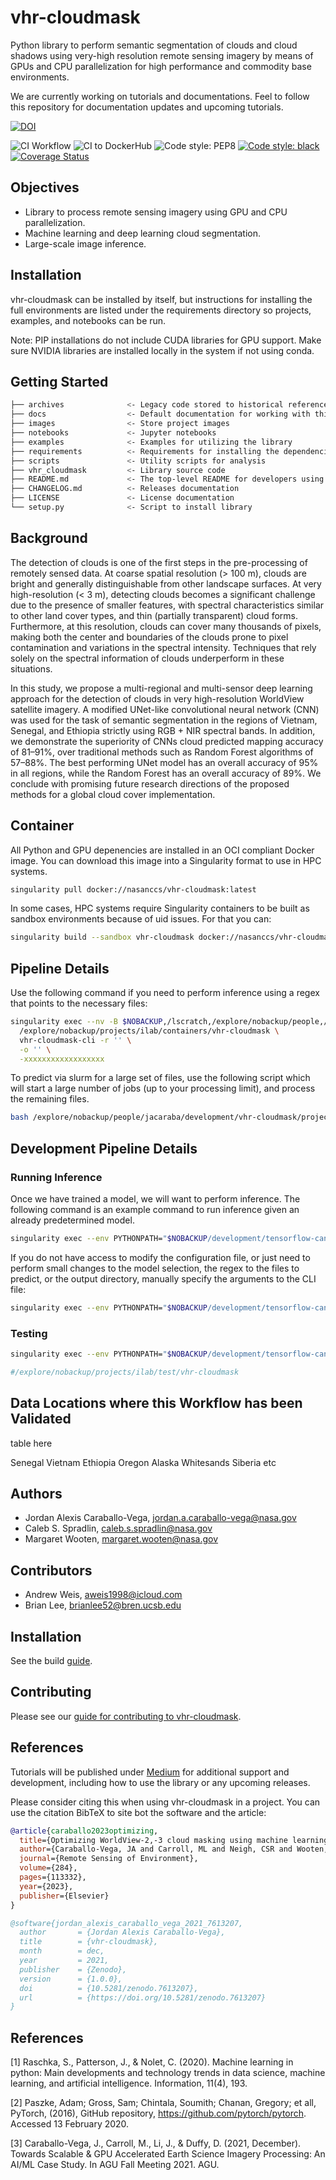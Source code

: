 # vhr-cloudmask

Python library to perform semantic segmentation of clouds and cloud shadows using
very-high resolution remote sensing imagery by means of GPUs and CPU parallelization
for high performance and commodity base environments. 

We are currently working on tutorials and documentations. Feel to follow this repository
for documentation updates and upcoming tutorials.

[![DOI](https://zenodo.org/badge/DOI/10.5281/zenodo.7613207.svg)](https://doi.org/10.5281/zenodo.7613207)

![CI Workflow](https://github.com/nasa-nccs-hpda/vhr-cloudmask/actions/workflows/ci.yml/badge.svg)
![CI to DockerHub ](https://github.com/nasa-nccs-hpda/vhr-cloudmask/actions/workflows/dockerhub.yml/badge.svg)
![Code style: PEP8](https://github.com/nasa-nccs-hpda/vhr-cloudmask/actions/workflows/lint.yml/badge.svg)
[![Code style: black](https://img.shields.io/badge/code%20style-black-000000.svg)](https://github.com/psf/black)
[![Coverage Status](https://coveralls.io/repos/github/nasa-nccs-hpda/vhr-cloudmask/badge.svg?branch=main)](https://coveralls.io/github/nasa-nccs-hpda/vhr-cloudmask?branch=main)


## Objectives

- Library to process remote sensing imagery using GPU and CPU parallelization.
- Machine learning and deep learning cloud segmentation.
- Large-scale image inference.

## Installation

vhr-cloudmask can be installed by itself, but instructions for installing the full environments
are listed under the requirements directory so projects, examples, and notebooks can be run.

Note: PIP installations do not include CUDA libraries for GPU support. Make sure
NVIDIA libraries are installed locally in the system if not using conda.

## Getting Started

``` bash
├── archives              <- Legacy code stored to historical reference
├── docs                  <- Default documentation for working with this project
├── images                <- Store project images
├── notebooks             <- Jupyter notebooks
├── examples              <- Examples for utilizing the library
├── requirements          <- Requirements for installing the dependencies
├── scripts               <- Utility scripts for analysis
├── vhr_cloudmask         <- Library source code
├── README.md             <- The top-level README for developers using this project
├── CHANGELOG.md          <- Releases documentation
├── LICENSE               <- License documentation
└── setup.py              <- Script to install library
```

## Background

The detection of clouds is one of the first steps in the pre-processing of remotely sensed data. At coarse spatial resolution (> 100 m), clouds are bright and generally distinguishable from other landscape surfaces. At very high-resolution (< 3 m), detecting clouds becomes a significant challenge due to the presence of smaller features, with spectral characteristics similar to other land cover types, and thin (partially transparent) cloud forms. Furthermore, at this resolution, clouds can cover many thousands of pixels, making both the center and boundaries of the clouds prone to pixel contamination and variations in the spectral intensity. Techniques that rely solely on the spectral information of clouds underperform in these situations.

In this study, we propose a multi-regional and multi-sensor deep learning approach for the detection of clouds in very high-resolution WorldView satellite imagery. A modified UNet-like convolutional neural network (CNN) was used for the task of semantic segmentation in the regions of Vietnam, Senegal, and Ethiopia strictly using RGB + NIR spectral bands. In addition, we demonstrate the superiority of CNNs cloud predicted mapping accuracy of 81–91%, over traditional methods such as Random Forest algorithms of 57–88%. The best performing UNet model has an overall accuracy of 95% in all regions, while the Random Forest has an overall accuracy of 89%. We conclude with promising future research directions of the proposed methods for a global cloud cover implementation.

## Container

All Python and GPU depenencies are installed in an OCI compliant Docker image. You can
download this image into a Singularity format to use in HPC systems.

```bash
singularity pull docker://nasanccs/vhr-cloudmask:latest
```

In some cases, HPC systems require Singularity containers to be built as sandbox environments because
of uid issues. For that you can:

```bash
singularity build --sandbox vhr-cloudmask docker://nasanccs/vhr-cloudmask:latest
```

## Pipeline Details

Use the following command if you need to perform inference using a regex that points
to the necessary files:

```bash
singularity exec --nv -B $NOBACKUP,/lscratch,/explore/nobackup/people,/explore/nobackup/projects \
  /explore/nobackup/projects/ilab/containers/vhr-cloudmask \
  vhr-cloudmask-cli -r '' \
  -o '' \
  -xxxxxxxxxxxxxxxxxx
```

To predict via slurm for a large set of files, use the following script which will start a large number
of jobs (up to your processing limit), and process the remaining files.

```bash
bash /explore/nobackup/people/jacaraba/development/vhr-cloudmask/projects/cloud_cnn/slurm/slurm_all.sh
```

## Development Pipeline Details

### Running Inference

Once we have trained a model, we will want to perform inference. The following command is an example
command to run inference given an already predetermined model.

```bash
singularity exec --env PYTHONPATH="$NOBACKUP/development/tensorflow-caney:$NOBACKUP/development/vhr-cloudmask" --nv -B $NOBACKUP,/lscratch,/explore/nobackup/people,/explore/nobackup/projects /explore/nobackup/projects/ilab/containers/above-shrubs.2023.07 python /explore/nobackup/people/jacaraba/development/vhr-cloudmask/vhr_cloudmask/view/cloudmask_cnn_pipeline_cli.py -c /explore/nobackup/people/jacaraba/development/vhr-cloudmask/projects/cloud_cnn/configs/production/cloud_mask_alaska_senegal_3sl_cas.yaml -s predict
```

If you do not have access to modify the configuration file, or just need to perform small changes to the model selection,
the regex to the files to predict, or the output directory, manually specify the arguments to the CLI file:

```bash
singularity exec --env PYTHONPATH="$NOBACKUP/development/tensorflow-caney:$NOBACKUP/development/vhr-cloudmask" --nv -B $NOBACKUP,/lscratch,/explore/nobackup/people,/explore/nobackup/projects /explore/nobackup/projects/ilab/containers/above-shrubs.2023.07 python /explore/nobackup/people/jacaraba/development/vhr-cloudmask/vhr_cloudmask/view/cloudmask_cnn_pipeline_cli.py -s predict -o /explore/nobackup/projects/ilab/test/vhr-cloudmask -r /explore/nobackup/projects/3sl/data/Tappan/Tappan16_WV02_20110218_M1BS_1030010008331800_data.tif
```

### Testing

```bash
singularity exec --env PYTHONPATH="$NOBACKUP/development/tensorflow-caney:$NOBACKUP/development/vhr-cloudmask" --nv -B $NOBACKUP,/lscratch,/explore/nobackup/people,/explore/nobackup/projects /explore/nobackup/projects/ilab/containers/above-shrubs.2023.07 python /explore/nobackup/people/jacaraba/development/vhr-cloudmask/vhr_cloudmask/view/cloudmask_cnn_pipeline_cli.py

#/explore/nobackup/projects/ilab/test/vhr-cloudmask
```

## Data Locations where this Workflow has been Validated

table here

Senegal
Vietnam
Ethiopia
Oregon
Alaska
Whitesands
Siberia
etc

## Authors

- Jordan Alexis Caraballo-Vega, jordan.a.caraballo-vega@nasa.gov
- Caleb S. Spradlin, caleb.s.spradlin@nasa.gov
- Margaret Wooten, margaret.wooten@nasa.gov

## Contributors

- Andrew Weis, aweis1998@icloud.com
- Brian Lee, brianlee52@bren.ucsb.edu

## Installation

See the build [guide](requirements/README.md).

## Contributing

Please see our [guide for contributing to vhr-cloudmask](CONTRIBUTING.md).

## References

Tutorials will be published under [Medium](https://medium.com/@jordan.caraballo/) for additional support
and development, including how to use the library or any upcoming releases.

Please consider citing this when using vhr-cloudmask in a project. You can use the citation BibTeX to site
bot the software and the article:

```bibtex
@article{caraballo2023optimizing,
  title={Optimizing WorldView-2,-3 cloud masking using machine learning approaches},
  author={Caraballo-Vega, JA and Carroll, ML and Neigh, CSR and Wooten, M and Lee, B and Weis, A and Aronne, M and Alemu, WG and Williams, Z},
  journal={Remote Sensing of Environment},
  volume={284},
  pages={113332},
  year={2023},
  publisher={Elsevier}
}
```

```bibtex
@software{jordan_alexis_caraballo_vega_2021_7613207,
  author       = {Jordan Alexis Caraballo-Vega},
  title        = {vhr-cloudmask},
  month        = dec,
  year         = 2021,
  publisher    = {Zenodo},
  version      = {1.0.0},
  doi          = {10.5281/zenodo.7613207},
  url          = {https://doi.org/10.5281/zenodo.7613207}
}
```

## References

[1] Raschka, S., Patterson, J., & Nolet, C. (2020). Machine learning in python: Main developments and technology trends in data science, machine learning, and artificial intelligence. Information, 11(4), 193.

[2] Paszke, Adam; Gross, Sam; Chintala, Soumith; Chanan, Gregory; et all, PyTorch, (2016), GitHub repository, <https://github.com/pytorch/pytorch>. Accessed 13 February 2020.

[3] Caraballo-Vega, J., Carroll, M., Li, J., & Duffy, D. (2021, December). Towards Scalable & GPU Accelerated Earth Science Imagery Processing: An AI/ML Case Study. In AGU Fall Meeting 2021. AGU.
